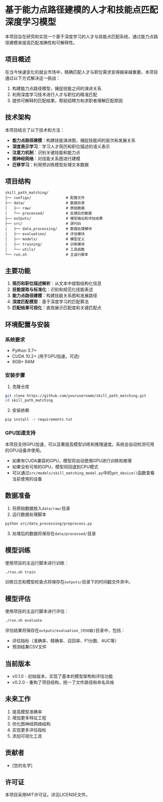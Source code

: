 # 基于能力点路径建模的人才和技能点匹配深度学习模型

本项目旨在研究和实现一个基于深度学习的人才与技能点匹配系统，通过能力点路径建模来提高匹配准确性和可解释性。

## 项目概述

在当今快速变化的就业市场中，精确匹配人才与职位需求变得越来越重要。本项目通过以下方式解决这一挑战：

1. 构建能力点路径模型，捕捉技能之间的演进关系
2. 利用深度学习技术进行人才与职位的精准匹配
3. 提供可解释的匹配结果，帮助招聘方和求职者理解匹配原因

## 技术架构

本项目结合了以下技术和方法：

- **能力点路径建模**：构建技能演进图，捕捉技能间的层次和发展关系
- **深度表示学习**：学习人才简历和职位描述的语义表示
- **注意力机制**：识别关键技能和能力点
- **图神经网络**：对技能关系图进行建模
- **迁移学习**：利用预训练模型处理文本数据

## 项目结构

```
skill_path_matching/
├── configs/                # 配置文件
├── data/                   # 数据目录
│   ├── raw/                # 原始数据
│   └── processed/          # 处理后的数据
├── outputs/                # 模型输出和评估结果
├── src/                    # 源代码
│   ├── data_processing/    # 数据处理模块
│   ├── evaluation/         # 评估模块
│   ├── models/             # 模型定义
│   ├── training/           # 训练模块
│   └── utils/              # 工具函数
└── run.sh                  # 主运行脚本
```

## 主要功能

1. **简历和职位描述解析**：从文本中提取结构化信息
2. **技能提取与标准化**：识别和规范化技能表述
3. **能力点路径建模**：构建技能关系图和发展路径
4. **深度匹配模型**：基于深度学习的匹配算法
5. **匹配结果可视化**：直观展示匹配度和关键匹配点

## 环境配置与安装

### 系统要求
- Python 3.7+
- CUDA 10.2+ (用于GPU加速，可选)
- 8GB+ RAM

### 安装步骤

1. 克隆仓库
```bash
git clone https://github.com/yourusername/skill_path_matching.git
cd skill_path_matching
```

2. 安装依赖
```bash
pip install -r requirements.txt
```

### GPU加速支持

本项目支持GPU加速，可以显著提高模型训练和推理速度。系统会自动检测可用的GPU设备并使用。

- 如果有CUDA兼容的GPU，模型将自动使用GPU进行训练和推理
- 如果没有可用的GPU，模型将回退到CPU模式
- 可以通过`src/models/skill_matching_model.py`中的`get_device()`函数查看当前使用的设备

## 数据准备

1. 将原始数据放入`data/raw/`目录
2. 运行数据处理脚本
```bash
python src/data_processing/preprocess.py
```
3. 处理后的数据将保存在`data/processed/`目录

## 模型训练

使用项目的主运行脚本进行训练：

```bash
./run.sh train
```

训练日志和模型检查点将保存在`outputs/`目录下的时间戳文件夹中。

## 模型评估

使用项目的主运行脚本进行评估：

```bash
./run.sh evaluate
```

评估结果将保存在`outputs/evaluation_[时间戳]`目录中，包括：
- 评估指标（准确率、精确率、召回率、F1分数、AUC等）
- 预测结果CSV文件

## 当前版本

- v0.1.0 - 初始版本，实现了基本的模型架构和评估功能
- v0.2.0 - 重构了项目结构，统一了文件路径和命名风格

## 未来工作

1. 提高模型准确率
2. 增加更多特征工程
3. 优化图神经网络结构
4. 实现更多评估指标
5. 添加可视化工具

## 贡献者

- [您的名字]

## 许可证

本项目采用MIT许可证。详见LICENSE文件。
